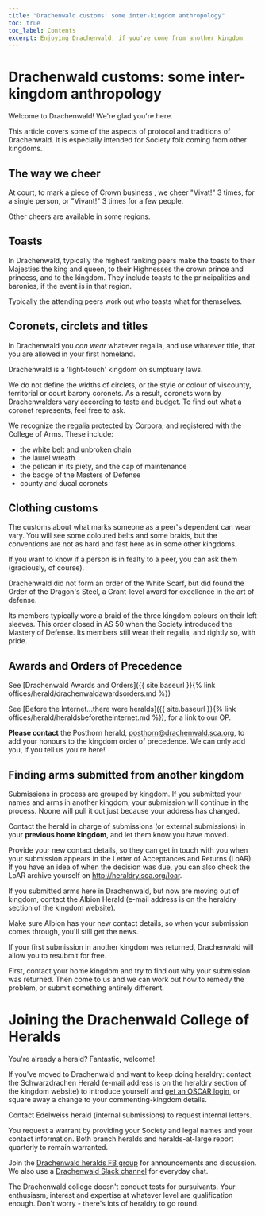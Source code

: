 ```yaml
---
title: "Drachenwald customs: some inter-kingdom anthropology"
toc: true
toc_label: Contents
excerpt: Enjoying Drachenwald, if you've come from another kingdom
---
```



# Drachenwald customs: some inter-kingdom anthropology

Welcome to Drachenwald! We're glad you're here.

This article covers some of the aspects of protocol and traditions of Drachenwald. It is especially intended for Society folk coming from other kingdoms.

## The way we cheer
At court, to mark a piece of Crown business , we cheer "Vivat!" 3 times, for a single person, or "Vivant!" 3 times for a few people.

Other cheers are available in some regions. 

## Toasts
In Drachenwald, typically the highest ranking peers make the toasts to their Majesties the king and queen, to their Highnesses the crown prince and princess, and to the kingdom. They include toasts to the principalities and baronies, if the event is in that region.

Typically the attending peers work out who toasts what for themselves.

## Coronets, circlets and titles

In Drachenwald you _can wear_ whatever regalia, and use whatever title, that you are allowed in your first homeland. 

Drachenwald is a 'light-touch' kingdom on sumptuary laws. 

We do not define the widths of circlets, or the style or colour of viscounty, territorial or court barony coronets. As a result, coronets worn by Drachenwalders vary according to taste and budget. To find out what a coronet represents, feel free to ask.

We recognize the regalia protected by Corpora, and registered with the College of Arms. These include: 
* the white belt and unbroken chain
* the laurel wreath
* the pelican in its piety, and the cap of maintenance
* the badge of the Masters of Defense
* county and ducal coronets

## Clothing customs 

The customs about what marks someone as a peer's dependent can wear vary. You will see some coloured belts and some braids, but the conventions are not as hard and fast here as in some other kingdoms.

If you want to know if a person is in fealty to a peer, you can ask them (graciously, of course).

Drachenwald did not form an order of the White Scarf, but did found the Order of the Dragon's Steel, a Grant-level award for excellence in the art of defense. 

Its members typically wore a braid of the three kingdom colours on their left sleeves.  This order closed in AS 50 when the Society introduced the Mastery of Defense. Its members still wear their regalia, and rightly so, with pride.

## Awards and Orders of Precedence

See [Drachenwald Awards and Orders]({{ site.baseurl }}{% link offices/herald/drachenwaldawardsorders.md %})

See [Before the Internet...there were heralds]({{ site.baseurl }}{% link offices/herald/heraldsbeforetheinternet.md %}), for a link to our OP.

__Please contact__ the Posthorn herald, posthorn@drachenwald.sca.org, to add your honours to the kingdom order of precedence. We can only add you, if you tell us you're here!

##  Finding arms submitted from another kingdom
Submissions in process are grouped by kingdom. If you submitted your names and arms in another kingdom, your submission will continue in the process. Noone will pull it out just because your address has changed.

Contact the herald in charge of submissions (or external submissions) in your __previous home kingdom__, and let them know you have moved.

Provide your new contact details, so they can get in touch with you when your submission appears in the Letter of Acceptances and Returns (LoAR). If you have an idea of when the decision was due, you can also check the LoAR archive yourself on http://heraldry.sca.org/loar.

If you submitted arms here in Drachenwald, but now are moving out of kingdom,  contact the Albion Herald (e-mail address is on the heraldry section of the kingdom website).

Make sure Albion has your new contact details, so when your submission comes through, you'll still get the news.

If your first submission in another kingdom was returned, Drachenwald will allow you to resubmit for free.

First, contact your home kingdom and try to find out why your submission was returned. Then come to us and we can work out how to remedy the problem, or submit something entirely different.

# Joining the Drachenwald College of Heralds

You're already a herald? Fantastic, welcome!

If you've moved to Drachenwald and want to keep doing heraldry: contact the Schwarzdrachen Herald (e-mail address is on the heraldry section of the kingdom website) to introduce yourself and [get an OSCAR login](http://oscar.sca.org/), or square away a change to your commenting-kingdom details. 

Contact Edelweiss herald (internal submissions) to request internal letters. 

You request a warrant by providing your Society and legal names and your contact information. Both branch heralds and heralds-at-large report quarterly to remain warranted.

Join the [Drachenwald heralds FB group](https://www.facebook.com/groups/drachenwald.heralds/) for announcements and discussion. We also use a [Drachenwald Slack channel](https://drachenwald.slack.com) for everyday chat. 

The Drachenwald college doesn't conduct tests for pursuivants. Your enthusiasm, interest and expertise at whatever level are qualification enough. Don't worry - there's lots of heraldry to go round.

